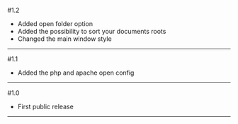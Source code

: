 #1.2
- Added open folder option
- Added the possibility to sort your documents roots
- Changed the main window style

---

#1.1
- Added the php and apache open config

---

#1.0
- First public release

---